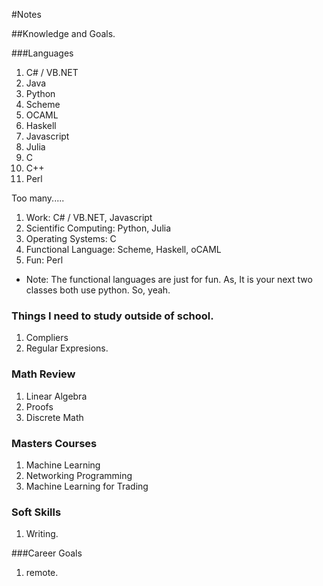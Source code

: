 #Notes

##Knowledge and Goals.

###Languages

1. C# / VB.NET
2. Java
3. Python
4. Scheme
5. OCAML
6. Haskell
7. Javascript
8. Julia
9. C
10. C++
11. Perl


Too many.....

1. Work: C# / VB.NET, Javascript
2. Scientific Computing: Python, Julia
3. Operating Systems: C
4. Functional Language: Scheme, Haskell, oCAML
5. Fun: Perl

- Note: The functional languages are just for fun. As, It is your next two classes both use python. So, yeah. 

### Things I need to study outside of school.

1. Compliers
2. Regular Expresions.

### Math Review

1. Linear Algebra
2. Proofs
3. Discrete Math

### Masters Courses

1. Machine Learning
2. Networking Programming
3. Machine Learning for Trading

### Soft Skills

1. Writing.

###Career Goals

1. remote.
